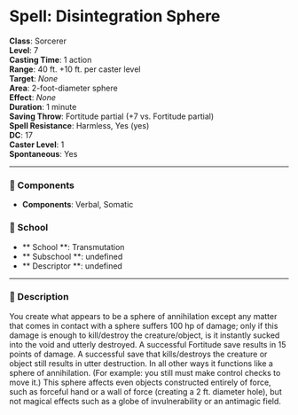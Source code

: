
# Spell: Disintegration Sphere
**Class**: Sorcerer  
**Level**: 7  
**Casting Time**: 1 action  
**Range**: 40 ft. +10 ft. per caster level  
**Target**: _None_  
**Area**: 2-foot-diameter sphere  
**Effect**: _None_  
**Duration**: 1 minute  
**Saving Throw**: Fortitude partial (+7 vs. Fortitude partial)  
**Spell Resistance**: Harmless, Yes (yes)  
**DC**: 17  
**Caster Level**: 1  
**Spontaneous**: Yes

---

### 🔮 Components
- **Components**: Verbal, Somatic

### 🏫 School
- ** School **: Transmutation
- ** Subschool **: undefined
- ** Descriptor **: undefined
---

### 📜 Description
You create what appears to be a sphere of annihilation except any matter that comes in contact with a sphere suffers 100 hp of damage; only if this damage is enough to kill/destroy the creature/object, is it instantly sucked into the void and utterly destroyed. A successful Fortitude save results in 15 points of damage. A successful save that kills/destroys the creature or object still results in utter destruction. In all other ways it functions like a sphere of annihilation. (For example: you still must make control checks to move it.) This sphere affects even objects constructed entirely of force, such as forceful hand or a wall of force (creating a 2 ft. diameter hole), but not magical effects such as a globe of invulnerability or an antimagic field.
